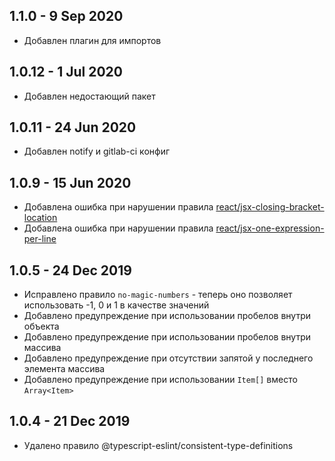 ## 1.1.0 - 9 Sep 2020
* Добавлен плагин для импортов

## 1.0.12 - 1 Jul 2020
* Добавлен недостающий пакет

## 1.0.11 - 24 Jun 2020
* Добавлен notify и gitlab-ci конфиг

## 1.0.9 - 15 Jun 2020
* Добавлена ошибка при нарушении правила [react/jsx-closing-bracket-location](https://github.com/yannickcr/eslint-plugin-react/blob/master/docs/rules/jsx-closing-bracket-location.md)
* Добавлена ошибка при нарушении правила [react/jsx-one-expression-per-line](https://github.com/yannickcr/eslint-plugin-react/blob/master/docs/rules/jsx-one-expression-per-line.md)


## 1.0.5 - 24 Dec 2019
* Исправлено правило `no-magic-numbers` - теперь оно позволяет использовать -1, 0 и 1 в качестве значений
* Добавлено предупреждение при использовании пробелов внутри объекта
* Добавлено предупреждение при использовании пробелов внутри массива
* Добавлено предупреждение при отсутствии запятой у последнего элемента массива
* Добавлено предупреждение при использовании `Item[]` вместо `Array<Item>`

## 1.0.4 - 21 Dec 2019
* Удалено правило @typescript-eslint/consistent-type-definitions
